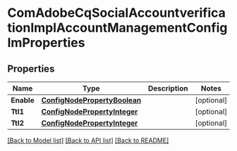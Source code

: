 # ComAdobeCqSocialAccountverificationImplAccountManagementConfigImProperties

## Properties
Name | Type | Description | Notes
------------ | ------------- | ------------- | -------------
**Enable** | [**ConfigNodePropertyBoolean**](configNodePropertyBoolean.md) |  | [optional] 
**Ttl1** | [**ConfigNodePropertyInteger**](configNodePropertyInteger.md) |  | [optional] 
**Ttl2** | [**ConfigNodePropertyInteger**](configNodePropertyInteger.md) |  | [optional] 

[[Back to Model list]](../README.md#documentation-for-models) [[Back to API list]](../README.md#documentation-for-api-endpoints) [[Back to README]](../README.md)


